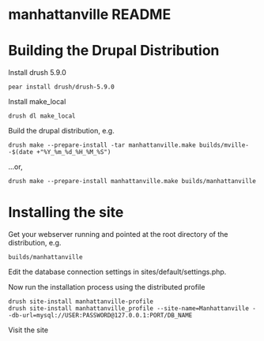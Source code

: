 manhattanville README
==============
# Building the Drupal Distribution

Install drush 5.9.0

	pear install drush/drush-5.9.0
    
Install make_local

	drush dl make_local

Build the drupal distribution, e.g.

	drush make --prepare-install -tar manhattanville.make builds/mville--$(date +"%Y_%m_%d_%H_%M_%S")

...or,

	drush make --prepare-install manhattanville.make builds/manhattanville


# Installing the site

Get your webserver running and pointed at the root directory of the distribution, e.g.

	builds/manhattanville

Edit the database connection settings in sites/default/settings.php.

Now run the installation process using the distributed profile

	drush site-install manhattanville-profile
	drush site-install manhattanville_profile --site-name=Manhattanville --db-url=mysql://USER:PASSWORD@127.0.0.1:PORT/DB_NAME

Visit the site 



